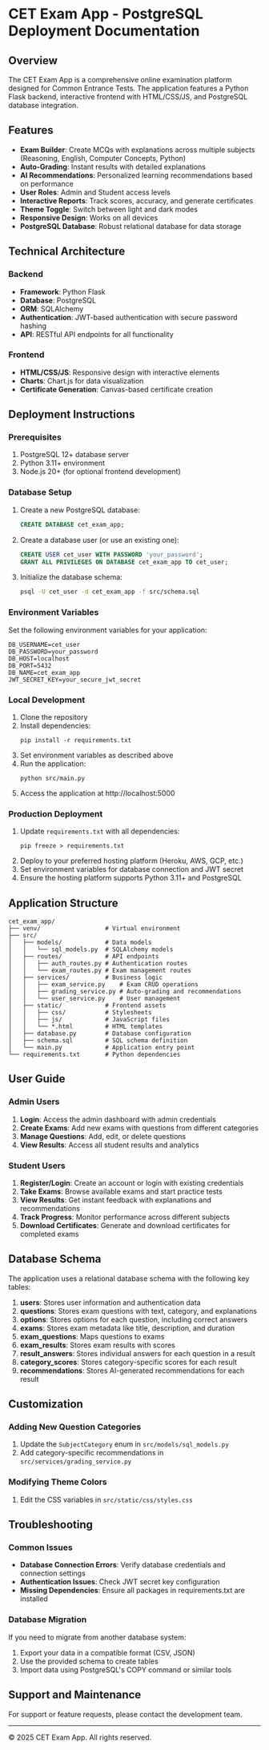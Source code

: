 # CET Exam App - PostgreSQL Deployment Documentation

## Overview

The CET Exam App is a comprehensive online examination platform designed for Common Entrance Tests. The application features a Python Flask backend, interactive frontend with HTML/CSS/JS, and PostgreSQL database integration.

## Features

- **Exam Builder**: Create MCQs with explanations across multiple subjects (Reasoning, English, Computer Concepts, Python)
- **Auto-Grading**: Instant results with detailed explanations
- **AI Recommendations**: Personalized learning recommendations based on performance
- **User Roles**: Admin and Student access levels
- **Interactive Reports**: Track scores, accuracy, and generate certificates
- **Theme Toggle**: Switch between light and dark modes
- **Responsive Design**: Works on all devices
- **PostgreSQL Database**: Robust relational database for data storage

## Technical Architecture

### Backend
- **Framework**: Python Flask
- **Database**: PostgreSQL
- **ORM**: SQLAlchemy
- **Authentication**: JWT-based authentication with secure password hashing
- **API**: RESTful API endpoints for all functionality

### Frontend
- **HTML/CSS/JS**: Responsive design with interactive elements
- **Charts**: Chart.js for data visualization
- **Certificate Generation**: Canvas-based certificate creation

## Deployment Instructions

### Prerequisites
1. PostgreSQL 12+ database server
2. Python 3.11+ environment
3. Node.js 20+ (for optional frontend development)

### Database Setup
1. Create a new PostgreSQL database:
   ```sql
   CREATE DATABASE cet_exam_app;
   ```
2. Create a database user (or use an existing one):
   ```sql
   CREATE USER cet_user WITH PASSWORD 'your_password';
   GRANT ALL PRIVILEGES ON DATABASE cet_exam_app TO cet_user;
   ```
3. Initialize the database schema:
   ```bash
   psql -U cet_user -d cet_exam_app -f src/schema.sql
   ```

### Environment Variables
Set the following environment variables for your application:
```
DB_USERNAME=cet_user
DB_PASSWORD=your_password
DB_HOST=localhost
DB_PORT=5432
DB_NAME=cet_exam_app
JWT_SECRET_KEY=your_secure_jwt_secret
```

### Local Development
1. Clone the repository
2. Install dependencies:
   ```
   pip install -r requirements.txt
   ```
3. Set environment variables as described above
4. Run the application:
   ```
   python src/main.py
   ```
5. Access the application at http://localhost:5000

### Production Deployment
1. Update `requirements.txt` with all dependencies:
   ```
   pip freeze > requirements.txt
   ```
2. Deploy to your preferred hosting platform (Heroku, AWS, GCP, etc.)
3. Set environment variables for database connection and JWT secret
4. Ensure the hosting platform supports Python 3.11+ and PostgreSQL

## Application Structure

```
cet_exam_app/
├── venv/                  # Virtual environment
├── src/
│   ├── models/            # Data models
│   │   └── sql_models.py  # SQLAlchemy models
│   ├── routes/            # API endpoints
│   │   ├── auth_routes.py # Authentication routes
│   │   └── exam_routes.py # Exam management routes
│   ├── services/          # Business logic
│   │   ├── exam_service.py    # Exam CRUD operations
│   │   ├── grading_service.py # Auto-grading and recommendations
│   │   └── user_service.py    # User management
│   ├── static/            # Frontend assets
│   │   ├── css/           # Stylesheets
│   │   ├── js/            # JavaScript files
│   │   └── *.html         # HTML templates
│   ├── database.py        # Database configuration
│   ├── schema.sql         # SQL schema definition
│   └── main.py            # Application entry point
└── requirements.txt       # Python dependencies
```

## User Guide

### Admin Users
1. **Login**: Access the admin dashboard with admin credentials
2. **Create Exams**: Add new exams with questions from different categories
3. **Manage Questions**: Add, edit, or delete questions
4. **View Results**: Access all student results and analytics

### Student Users
1. **Register/Login**: Create an account or login with existing credentials
2. **Take Exams**: Browse available exams and start practice tests
3. **View Results**: Get instant feedback with explanations and recommendations
4. **Track Progress**: Monitor performance across different subjects
5. **Download Certificates**: Generate and download certificates for completed exams

## Database Schema

The application uses a relational database schema with the following key tables:

1. **users**: Stores user information and authentication data
2. **questions**: Stores exam questions with text, category, and explanations
3. **options**: Stores options for each question, including correct answers
4. **exams**: Stores exam metadata like title, description, and duration
5. **exam_questions**: Maps questions to exams
6. **exam_results**: Stores exam results with scores
7. **result_answers**: Stores individual answers for each question in a result
8. **category_scores**: Stores category-specific scores for each result
9. **recommendations**: Stores AI-generated recommendations for each result

## Customization

### Adding New Question Categories
1. Update the `SubjectCategory` enum in `src/models/sql_models.py`
2. Add category-specific recommendations in `src/services/grading_service.py`

### Modifying Theme Colors
1. Edit the CSS variables in `src/static/css/styles.css`

## Troubleshooting

### Common Issues
- **Database Connection Errors**: Verify database credentials and connection settings
- **Authentication Issues**: Check JWT secret key configuration
- **Missing Dependencies**: Ensure all packages in requirements.txt are installed

### Database Migration
If you need to migrate from another database system:
1. Export your data in a compatible format (CSV, JSON)
2. Use the provided schema to create tables
3. Import data using PostgreSQL's COPY command or similar tools

## Support and Maintenance

For support or feature requests, please contact the development team.

---

© 2025 CET Exam App. All rights reserved.
